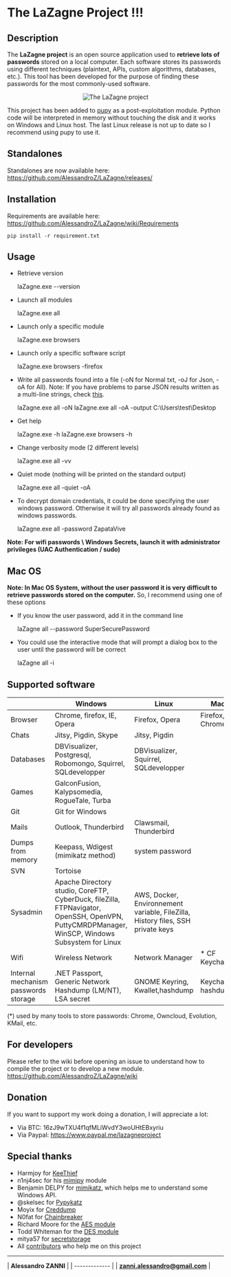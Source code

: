 # **The LaZagne Project !!!**

## Description

The **LaZagne project** is an open source application used to **retrieve lots of passwords** stored on a local computer.
Each software stores its passwords using different techniques (plaintext, APIs, custom algorithms, databases, etc.). This tool has been developed for the purpose of finding these passwords for the most commonly-used software.

<p align="center"><img src="https://user-images.githubusercontent.com/10668373/43320585-3e34c124-91a9-11e8-9ebc-d8eabafd8ac5.png" alt="The LaZagne project"></p>

This project has been added to [pupy](https://github.com/n1nj4sec/pupy/) as a post-exploitation module. Python code will be interpreted in memory without touching the disk and it works on Windows and Linux host. The last Linux release is not up to date so I recommend using pupy to use it.

## Standalones

Standalones are now available here: <https://github.com/AlessandroZ/LaZagne/releases/>

## Installation

Requirements are available here: <https://github.com/AlessandroZ/LaZagne/wiki/Requirements>

    pip install -r requirement.txt

## Usage

-   Retrieve version


    laZagne.exe --version

-   Launch all modules


    laZagne.exe all

-   Launch only a specific module


    laZagne.exe browsers

-   Launch only a specific software script


    laZagne.exe browsers -firefox

-   Write all passwords found into a file (-oN for Normal txt, -oJ for Json, -oA for All).
    Note: If you have problems to parse JSON results written as a multi-line strings, check [this](https://github.com/AlessandroZ/LaZagne/issues/226).


    laZagne.exe all -oN
    laZagne.exe all -oA -output C:\Users\test\Desktop

-   Get help


    laZagne.exe -h
    laZagne.exe browsers -h

-   Change verbosity mode (2 different levels)


    laZagne.exe all -vv

-   Quiet mode (nothing will be printed on the standard output)


    laZagne.exe all -quiet -oA

-   To decrypt domain credentials, it could be done specifying the user windows password. Otherwise it will try all passwords already found as windows passwords.


    laZagne.exe all -password ZapataVive

**Note: For wifi passwords \\ Windows Secrets, launch it with administrator privileges (UAC Authentication / sudo)**

## Mac OS

**Note: In Mac OS System, without the user password it is very difficult to retrieve passwords stored on the computer.**
So, I recommend using one of these options

-   If you know the user password, add it in the command line


    laZagne all --password SuperSecurePassword

-   You could use the interactive mode that will prompt a dialog box to the user until the password will be correct


    laZagne all -i

## Supported software

|                                      | Windows                                                                                                                                        | Linux                                                                            | Mac                 |
| ------------------------------------ | ---------------------------------------------------------------------------------------------------------------------------------------------- | -------------------------------------------------------------------------------- | ------------------- |
| Browser                              | Chrome, firefox, IE, Opera                                                                                                                     | Firefox, Opera                                                                   | Firefox, Chrome     |
| Chats                                | Jitsy, Pigdin, Skype                                                                                                                           | Jitsy, Pigdin                                                                    |                     |
| Databases                            | DBVisualizer, Postgresql, Robomongo, Squirrel, SQLdevelopper                                                                                   | DBVisualizer, Squirrel, SQLdevelopper                                            |                     |
| Games                                | GalconFusion, Kalypsomedia, RogueTale, Turba                                                                                                   |                                                                                  |                     |
| Git                                  | Git for Windows                                                                                                                                |                                                                                  |                     |
| Mails                                | Outlook, Thunderbird                                                                                                                           | Clawsmail, Thunderbird                                                           |                     |
| Dumps from memory                    | Keepass, Wdigest (mimikatz method)                                                                                                             | system password                                                                  |                     |
| SVN                                  | Tortoise                                                                                                                                       |                                                                                  |                     |
| Sysadmin                             | Apache Directory studio, CoreFTP, CyberDuck, fileZilla, FTPNavigator, OpenSSH, OpenVPN, PuttyCMRDPManager, WinSCP, Windows Subsystem for Linux | AWS,  Docker, Environnement variable, FileZilla, History files, SSH private keys |                     |
| Wifi                                 | Wireless Network                                                                                                                               | Network Manager                                                                  | \* CF Keychains     |
| Internal mechanism passwords storage | .NET Passport, Generic Network Hashdump (LM/NT), LSA secret                                                                                    | GNOME Keyring, Kwallet,hashdump                                                  | Keychains, hashdump |

(\*) used by many tools to store passwords: Chrome, Owncloud, Evolution, KMail, etc.

## For developers

Please refer to the wiki before opening an issue to understand how to compile the project or to develop a new module.
<https://github.com/AlessandroZ/LaZagne/wiki>

## Donation

If you want to support my work doing a donation, I will appreciate a lot:

-   Via BTC: 16zJ9wTXU4f1qfMLiWvdY3woUHtEBxyriu
-   Via Paypal: <https://www.paypal.me/lazagneproject>

## Special thanks

-   Harmjoy for [KeeThief](https://github.com/HarmJ0y/KeeThief/)
-   n1nj4sec for his [mimipy](https://github.com/n1nj4sec/mimipy) module
-   Benjamin DELPY for [mimikatz](https://github.com/gentilkiwi/mimikatz), which helps me to understand some Windows API.
-   @skelsec for [Pypykatz](https://github.com/skelsec/pypykatz)
-   Moyix for [Creddump](https://github.com/moyix/creddump)
-   N0fat for [Chainbreaker](https://github.com/n0fate/chainbreaker/)
-   Richard Moore for the [AES module](https://github.com/ricmoo/pyaes)
-   Todd Whiteman for the [DES module](https://github.com/toddw-as/pyDes)
-   mitya57 for [secretstorage](https://github.com/mitya57/secretstorage)
-   All [contributors](https://github.com/AlessandroZ/LaZagne/graphs/contributors) who help me on this project

* * *

\| **Alessandro ZANNI**    \|
\| ------------- \|
\| **zanni.alessandro@gmail.com**  \|
